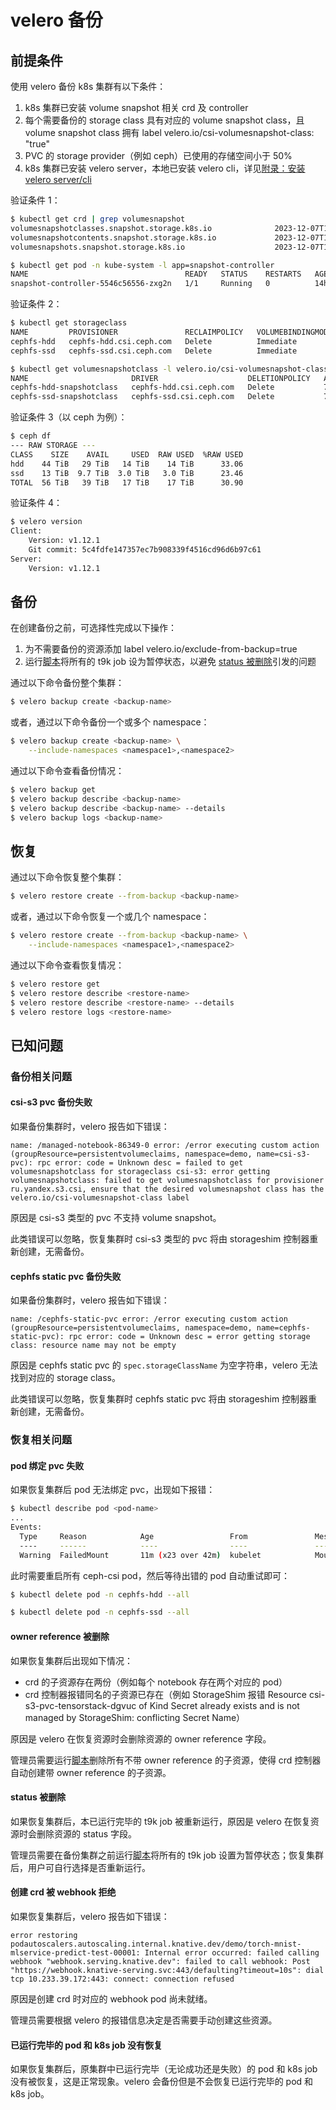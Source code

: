 # velero 备份

## 前提条件

使用 velero 备份 k8s 集群有以下条件：

1. k8s 集群已安装 volume snapshot 相关 crd 及 controller
1. 每个需要备份的 storage class 具有对应的 volume snapshot class，且 volume snapshot class 拥有 label velero.io/csi-volumesnapshot-class: "true"
1. PVC 的 storage provider（例如 ceph）已使用的存储空间小于 50%
1. k8s 集群已安装 velero server，本地已安装 velero cli，详见[附录：安装 velero server/cli](./reference/install-velero-server-cli.md)

验证条件 1：

```bash
$ kubectl get crd | grep volumesnapshot
volumesnapshotclasses.snapshot.storage.k8s.io              2023-12-07T17:30:08Z
volumesnapshotcontents.snapshot.storage.k8s.io             2023-12-07T17:30:10Z
volumesnapshots.snapshot.storage.k8s.io                    2023-12-07T17:30:12Z

$ kubectl get pod -n kube-system -l app=snapshot-controller
NAME                                   READY   STATUS    RESTARTS   AGE
snapshot-controller-5546c56556-zxg2n   1/1     Running   0          14h
```

验证条件 2：

```bash
$ kubectl get storageclass
NAME         PROVISIONER               RECLAIMPOLICY   VOLUMEBINDINGMODE   ALLOWVOLUMEEXPANSION   AGE
cephfs-hdd   cephfs-hdd.csi.ceph.com   Delete          Immediate           true                   7h11m
cephfs-ssd   cephfs-ssd.csi.ceph.com   Delete          Immediate           true                   7h11m

$ kubectl get volumesnapshotclass -l velero.io/csi-volumesnapshot-class=true
NAME                       DRIVER                    DELETIONPOLICY   AGE
cephfs-hdd-snapshotclass   cephfs-hdd.csi.ceph.com   Delete           7h10m
cephfs-ssd-snapshotclass   cephfs-ssd.csi.ceph.com   Delete           7h11m
```

验证条件 3（以 ceph 为例）：

```bash
$ ceph df
--- RAW STORAGE ---
CLASS    SIZE    AVAIL     USED  RAW USED  %RAW USED
hdd    44 TiB   29 TiB   14 TiB    14 TiB      33.06
ssd    13 TiB  9.7 TiB  3.0 TiB   3.0 TiB      23.46
TOTAL  56 TiB   39 TiB   17 TiB    17 TiB      30.90
```

验证条件 4：

```bash
$ velero version
Client:
	Version: v1.12.1
	Git commit: 5c4fdfe147357ec7b908339f4516cd96d6b97c61
Server:
	Version: v1.12.1
```

## 备份

在创建备份之前，可选择性完成以下操作：

1. 为不需要备份的资源添加 label velero.io/exclude-from-backup=true
1. 运行[脚本]()将所有的 t9k job 设为暂停状态，以避免 [status 被删除]()引发的问题

通过以下命令备份整个集群：

```bash
$ velero backup create <backup-name>
```

或者，通过以下命令备份一个或多个 namespace：

```bash
$ velero backup create <backup-name> \
    --include-namespaces <namespace1>,<namespace2>
```

通过以下命令查看备份情况：

```bash
$ velero backup get
$ velero backup describe <backup-name>
$ velero backup describe <backup-name> --details
$ velero backup logs <backup-name>
```

## 恢复

通过以下命令恢复整个集群：

```bash
$ velero restore create --from-backup <backup-name>
```

或者，通过以下命令恢复一个或几个 namespace：

```bash
$ velero restore create --from-backup <backup-name> \
    --include-namespaces <namespace1>,<namespace2>
```

通过以下命令查看恢复情况：

```bash
$ velero restore get
$ velero restore describe <restore-name>
$ velero restore describe <restore-name> --details
$ velero restore logs <restore-name>
```

## 已知问题

### 备份相关问题

#### csi-s3 pvc 备份失败

如果备份集群时，velero 报告如下错误：

```
name: /managed-notebook-86349-0 error: /error executing custom action (groupResource=persistentvolumeclaims, namespace=demo, name=csi-s3-pvc): rpc error: code = Unknown desc = failed to get volumesnapshotclass for storageclass csi-s3: error getting volumesnapshotclass: failed to get volumesnapshotclass for provisioner ru.yandex.s3.csi, ensure that the desired volumesnapshot class has the velero.io/csi-volumesnapshot-class label
```

原因是 csi-s3 类型的 pvc 不支持 volume snapshot。

此类错误可以忽略，恢复集群时 csi-s3 类型的 pvc 将由 storageshim 控制器重新创建，无需备份。

#### cephfs static pvc 备份失败

如果备份集群时，velero 报告如下错误：

```
name: /cephfs-static-pvc error: /error executing custom action (groupResource=persistentvolumeclaims, namespace=demo, name=cephfs-static-pvc): rpc error: code = Unknown desc = error getting storage class: resource name may not be empty
```

原因是 cephfs static pvc 的 `spec.storageClassName` 为空字符串，velero 无法找到对应的 storage class。

此类错误可以忽略，恢复集群时 cephfs static pvc 将由 storageshim 控制器重新创建，无需备份。

### 恢复相关问题

#### pod 绑定 pvc 失败

如果恢复集群后 pod 无法绑定 pvc，出现如下报错：

```bash
$ kubectl describe pod <pod-name>
...
Events:
  Type     Reason            Age                 From               Message
  ----     ------            ----                ----               -------
  Warning  FailedMount       11m (x23 over 42m)  kubelet            MountVolume.MountDevice failed for volume "pvc-dc813e79-a1c7-463e-bf72-351ff532965a" : kubernetes.io/csi: attacher.MountDevice failed to create newCsiDriverClient: driver name cephfs-hdd.csi.ceph.com not found in the list of registered CSI drivers
```

此时需要重启所有 ceph-csi pod，然后等待出错的 pod 自动重试即可：

```bash
$ kubectl delete pod -n cephfs-hdd --all

$ kubectl delete pod -n cephfs-ssd --all
```

#### owner reference 被删除

如果恢复集群后出现如下情况：

* crd 的子资源存在两份（例如每个 notebook 存在两个对应的 pod）
* crd 控制器报错同名的子资源已存在（例如 StorageShim 报错 Resource csi-s3-pvc-tensorstack-dgvuc of Kind Secret already exists and is not managed by StorageShim: conflicting Secret Name）

原因是 velero 在恢复资源时会删除资源的 owner reference 字段。

管理员需要运行[脚本]()删除所有不带 owner reference 的子资源，使得 crd 控制器自动创建带 owner reference 的子资源。

#### status 被删除

如果恢复集群后，本已运行完毕的 t9k job 被重新运行，原因是 velero 在恢复资源时会删除资源的 status 字段。

管理员需要在备份集群之前运行[脚本]()将所有的 t9k job 设置为暂停状态；恢复集群后，用户可自行选择是否重新运行。

#### 创建 crd 被 webhook 拒绝

如果恢复集群后，velero 报告如下错误：

```
error restoring podautoscalers.autoscaling.internal.knative.dev/demo/torch-mnist-mlservice-predict-test-00001: Internal error occurred: failed calling webhook "webhook.serving.knative.dev": failed to call webhook: Post "https://webhook.knative-serving.svc:443/defaulting?timeout=10s": dial tcp 10.233.39.172:443: connect: connection refused
```

原因是创建 crd 时对应的 webhook pod 尚未就绪。

管理员需要根据 velero 的报错信息决定是否需要手动创建这些资源。

#### 已运行完毕的 pod 和 k8s job 没有恢复

如果恢复集群后，原集群中已运行完毕（无论成功还是失败）的 pod 和 k8s job 没有被恢复，这是正常现象。velero 会备份但是不会恢复已运行完毕的 pod 和 k8s job。
